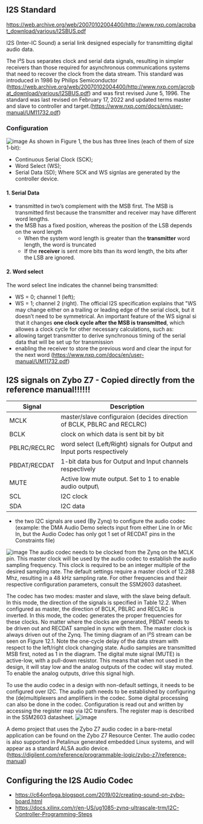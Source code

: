 ## I2S Standard
https://web.archive.org/web/20070102004400/http://www.nxp.com/acrobat_download/various/I2SBUS.pdf

I2S (Inter-IC Sound) a serial link designed especially for transmitting digital audio data.

The I²S bus separates clock and serial data signals, resulting in simpler receivers than those required for asynchronous communications systems that need to recover the clock from the data stream.
This standard was introduced in 1986 by Philips Semiconductor (https://web.archive.org/web/20070102004400/http://www.nxp.com/acrobat_download/various/I2SBUS.pdf) and was first revised June 5, 1996. The standard was last revised on February 17, 2022 and updated terms master and slave to controller and target.(https://www.nxp.com/docs/en/user-manual/UM11732.pdf)

### Configuration
![image](https://github.com/alex-florescu/CS351/assets/97969710/47f02d17-1b90-483f-b219-c7a122778682)
As shown in Figure 1, the bus has three lines (each of them of size 1-bit):
- Continuous Serial Clock (SCK);
- Word Select (WS);
- Serial Data (SD);
Where SCK and WS signlas are generated by the controller device.

#### 1. Serial Data
- transmitted in two’s complement with the MSB first. The MSB is transmitted first because the transmitter and receiver may have different word lengths.
- the MSB has a fixed position, whereas the position of the LSB depends on the word length
  - When the system word length is greater than the **transmitter** word length, the word is truncated
  - If the **receiver** is sent more bits than its word length, the bits after the LSB are ignored.
 
#### 2. Word select
The word select line indicates the channel being transmitted:
- WS = 0; channel 1 (left);
- WS = 1; channel 2 (right).
The official I2S specification explains that "WS may change either on a trailing or leading edge of the serial clock, but it doesn’t need to be symmetrical.
An important feature of the WS signal si that it changes **one clock cycle after the MSB is transmitted**, which allowes a clock cycle for other necessary calculations, such as:
- allowing target transmitter to derive synchronous timing of the serial data that will be set up for transmission
- enabling the receiver to store the previous word and clear the input for the next word
(https://www.nxp.com/docs/en/user-manual/UM11732.pdf)


## I2S signals on Zybo Z7 - Copied directly from the reference manual!!!!!!
| Signal | Description |
| -- | -- |
MCLK | master/slave configuraion (decides direction of BCLK, PBLRC and RECLRC)
BCLK | clock on which data is sent bit by bit
PBLRC/RECLRC | word select (Left/Right) signals for Output and Input ports respectively
PBDAT/RECDAT | 1-bit data bus for Output and Input channels respectively
MUTE | Active low mute output. Set to 1 to enable audio output\
SCL | I2C clock
SDA | I2C data

  * the two I2C signals are used (By Zynq) to configure the audio codec (example: the DMA Audio Demo selects input from either Line In or Mic In, but the Audio Codec has only got 1 set of RECDAT pins in the Constraints file)


![image](https://github.com/alex-florescu/CS351/assets/97969710/fec3a1f6-154f-4554-b0b2-382059f34d48)
The audio codec needs to be clocked from the Zynq on the MCLK pin. This master clock will be used by the audio codec to establish the audio sampling frequency. This clock is required to be an integer multiple of the desired sampling rate. The default settings require a master clock of 12.288 Mhz, resulting in a 48 kHz sampling rate. For other frequencies and their respective configuration parameters, consult the SSM2603 datasheet.

The codec has two modes: master and slave, with the slave being default. In this mode, the direction of the signals is specified in Table 12.2. When configured as master, the direction of BCLK, PBLRC and RECLRC is inverted. In this mode, the codec generates the proper frequencies for these clocks. No matter where the clocks are generated, PBDAT needs to be driven out and RECDAT sampled in sync with them. The master clock is always driven out of the Zynq. The timing diagram of an I²S stream can be seen on Figure 12.1. Note the one-cycle delay of the data stream with respect to the left/right clock changing state. Audio samples are transmitted MSB first, noted as 1 in the diagram.
The digital mute signal (MUTE) is active-low, with a pull-down resistor. This means that when not used in the design, it will stay low and the analog outputs of the codec will stay muted. To enable the analog outputs, drive this signal high.

To use the audio codec in a design with non-default settings, it needs to be configured over I2C. The audio path needs to be established by configuring the (de)multiplexers and amplifiers in the codec. Some digital processing can also be done in the codec. Configuration is read out and written by accessing the register map via I2C transfers. The register map is described in the SSM2603 datasheet.
![image](https://github.com/alex-florescu/CS351/assets/97969710/66f8a472-c360-4241-aa16-a4fdb96aebe8)

A demo project that uses the Zybo Z7 audio codec in a bare-metal application can be found on the Zybo Z7 Resource Center. The audio codec is also supported in Petalinux generated embedded Linux systems, and will appear as a standard ALSA audio device. (https://digilent.com/reference/programmable-logic/zybo-z7/reference-manual)

## Configuring the I2S Audio Codec
* https://c64onfpga.blogspot.com/2019/02/creating-sound-on-zybo-board.html
* https://docs.xilinx.com/r/en-US/ug1085-zynq-ultrascale-trm/I2C-Controller-Programming-Steps



